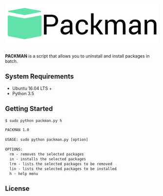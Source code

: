 <div align="center">
  <img src="logo.png"><br><br>
</div>

**PACKMAN** is a script that allows you to uninstall and install packages in batch.

## System Requirements
- Ubuntu 16.04 LTS +
- Python 3.5

## Getting Started
```shell
$ sudo python packman.py h
```
```
PACKMAN 1.0

USAGE: sudo python packman.py [option]

OPTIONS:
  rm - removes the selected packages
  in - installs the selected packages
  lrm - lists the selected packages to be removed
  lin - lists the selected packages to be installed
  h - help menu
```

## License

